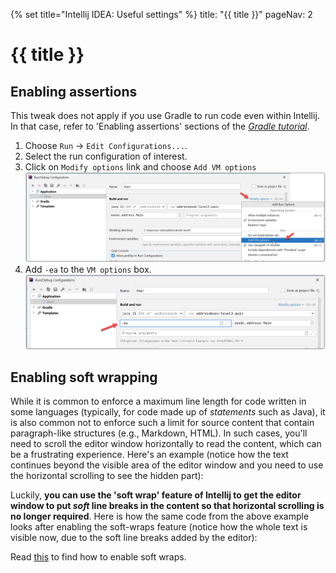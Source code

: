 {% set title="Intellij IDEA: Useful settings" %}
<frontmatter>
  title: "{{ title }}"
  pageNav: 2
</frontmatter>

# {{ title }}

<!-- ==================================================================================================== -->

## Enabling assertions

<box type="warning" seamless>

This tweak does not apply if you use Gradle to run code even within Intellij. In that case, refer to 'Enabling assertions' sections of the [_Gradle tutorial_](gradle.html#enabling-assertions).
</box>

1. Choose `Run` → `Edit Configurations...`.
1. Select the run configuration of interest.
1. Click on `Modify options` link and choose `Add VM options`<br>
   <img src="images/intellij/addVmOptions.png" width="800"/>
1. Add `-ea` to the `VM options` box.
   <img src="images/intellij/enableAssertions.png" width="800"/>

<!-- ==================================================================================================== -->

## Enabling soft wrapping

While it is common to enforce a maximum line length for code written in some languages (typically, for code made up of _statements_ such as Java), it is also common not to enforce such a limit for source content that contain paragraph-like structures (e.g., Markdown, HTML). In such cases, you'll need to scroll the editor window horizontally to read the content, which can be a frustrating experience. Here's an example (notice how the text continues beyond the visible area of the editor window and you need to use the horizontal scrolling to see the hidden part):

<pic src="images/intellij/softWraps-before.png"></pic>

Luckily, **you can use the 'soft wrap' feature of Intellij to get the editor window to put <tooltip content="they are called 'soft' because the line break is for displaying purposes only -- it will not appear in the saved code">_soft_</tooltip> line breaks in the content so that horizontal scrolling is no longer required**. Here is how the same code from the above example looks after enabling the soft-wraps feature (notice how the whole text is visible now, due to the soft line breaks added by the editor):

<pic src="images/intellij/softWraps-after.png"></pic>

Read [this](https://www.jetbrains.com/idea/guide/tips/enable-soft-wrap/) to find how to enable soft wraps.


